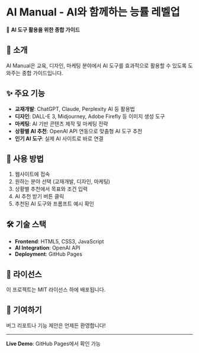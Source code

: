 # AI Manual - AI와 함께하는 능률 레벨업

🤖 **AI 도구 활용을 위한 종합 가이드**

## 📖 소개

AI Manual은 교육, 디자인, 마케팅 분야에서 AI 도구를 효과적으로 활용할 수 있도록 도와주는 종합 가이드입니다.

## ✨ 주요 기능

- **교재개발**: ChatGPT, Claude, Perplexity AI 등 활용법
- **디자인**: DALL-E 3, Midjourney, Adobe Firefly 등 이미지 생성 도구
- **마케팅**: AI 기반 콘텐츠 제작 및 마케팅 전략
- **상황별 AI 추천**: OpenAI API 연동으로 맞춤형 AI 도구 추천
- **인기 AI 도구**: 실제 AI 사이트로 바로 연결

## 🚀 사용 방법

1. 웹사이트에 접속
2. 원하는 분야 선택 (교재개발, 디자인, 마케팅)
3. 상황별 추천에서 목표와 조건 입력
4. AI 추천 받기 버튼 클릭
5. 추천된 AI 도구와 프롬프트 예시 확인

## 🛠️ 기술 스택

- **Frontend**: HTML5, CSS3, JavaScript
- **AI Integration**: OpenAI API
- **Deployment**: GitHub Pages

## 📝 라이선스

이 프로젝트는 MIT 라이선스 하에 배포됩니다.

## 🤝 기여하기

버그 리포트나 기능 제안은 언제든 환영합니다!

---

**Live Demo**: GitHub Pages에서 확인 가능
